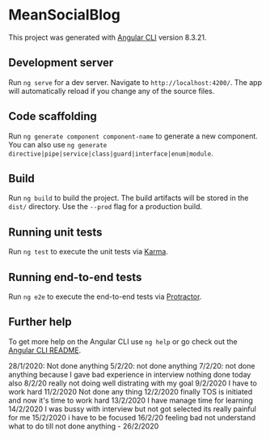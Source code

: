 # MeanSocialBlog

This project was generated with [Angular CLI](https://github.com/angular/angular-cli) version 8.3.21.

## Development server

Run `ng serve` for a dev server. Navigate to `http://localhost:4200/`. The app will automatically reload if you change any of the source files.

## Code scaffolding

Run `ng generate component component-name` to generate a new component. You can also use `ng generate directive|pipe|service|class|guard|interface|enum|module`.

## Build

Run `ng build` to build the project. The build artifacts will be stored in the `dist/` directory. Use the `--prod` flag for a production build.

## Running unit tests

Run `ng test` to execute the unit tests via [Karma](https://karma-runner.github.io).

## Running end-to-end tests

Run `ng e2e` to execute the end-to-end tests via [Protractor](http://www.protractortest.org/).

## Further help

To get more help on the Angular CLI use `ng help` or go check out the [Angular CLI README](https://github.com/angular/angular-cli/blob/master/README.md).


28/1/2020: Not done anything
5/2/20: not done anything
7/2/20: not done anything because I gave bad experience in interview
nothing done today also 8/2/20
really not doing well distrating with my goal 9/2/2020
I have to work hard 11/2/2020
Not done any thing 12/2/2020
finally TOS  is initiated and now it's time to work hard 13/2/2020
I have manage time for learning 14/2/2020
I was bussy with interview but not got selected its really painful for me 15/2/2020
i have to be focused 16/2/20
feeling bad not understand what to do
till not done anything - 26/2/2020

